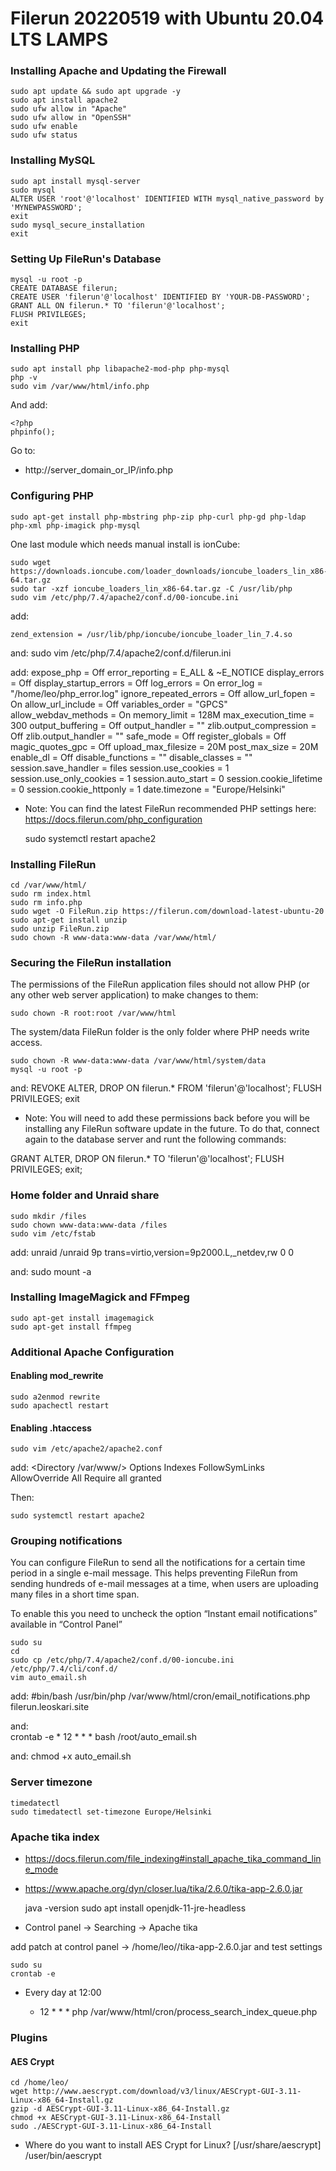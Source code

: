 # Filerun 20220519 with Ubuntu 20.04 LTS LAMPS
### Installing Apache and Updating the Firewall

    sudo apt update && sudo apt upgrade -y
    sudo apt install apache2
    sudo ufw allow in "Apache"
    sudo ufw allow in "OpenSSH"
    sudo ufw enable
    sudo ufw status

### Installing MySQL

    sudo apt install mysql-server
    sudo mysql
    ALTER USER 'root'@'localhost' IDENTIFIED WITH mysql_native_password by 'MYNEWPASSWORD';
    exit
    sudo mysql_secure_installation
    exit

### Setting Up FileRun's Database

    mysql -u root -p
    CREATE DATABASE filerun;
    CREATE USER 'filerun'@'localhost' IDENTIFIED BY 'YOUR-DB-PASSWORD';
    GRANT ALL ON filerun.* TO 'filerun'@'localhost';
    FLUSH PRIVILEGES;
    exit

### Installing PHP

    sudo apt install php libapache2-mod-php php-mysql
    php -v
    sudo vim /var/www/html/info.php
    
And add:  
    
    <?php
    phpinfo();
 
Go to:
- http://server_domain_or_IP/info.php

### Configuring PHP

    sudo apt-get install php-mbstring php-zip php-curl php-gd php-ldap php-xml php-imagick php-mysql

One last module which needs manual install is ionCube:

    sudo wget https://downloads.ioncube.com/loader_downloads/ioncube_loaders_lin_x86-64.tar.gz
    sudo tar -xzf ioncube_loaders_lin_x86-64.tar.gz -C /usr/lib/php
    sudo vim /etc/php/7.4/apache2/conf.d/00-ioncube.ini

add:

    zend_extension = /usr/lib/php/ioncube/ioncube_loader_lin_7.4.so

and: 
    sudo vim /etc/php/7.4/apache2/conf.d/filerun.ini

add: 
    expose_php              = Off
    error_reporting         = E_ALL & ~E_NOTICE
    display_errors          = Off
    display_startup_errors  = Off
    log_errors              = On
    error_log               = "/home/leo/php_error.log"
    ignore_repeated_errors  = Off
    allow_url_fopen         = On
    allow_url_include       = Off
    variables_order         = "GPCS"
    allow_webdav_methods    = On
    memory_limit            = 128M
    max_execution_time      = 300
    output_buffering        = Off
    output_handler          = ""
    zlib.output_compression = Off
    zlib.output_handler     = ""
    safe_mode               = Off
    register_globals        = Off
    magic_quotes_gpc        = Off
    upload_max_filesize     = 20M
    post_max_size           = 20M
    enable_dl               = Off
    disable_functions       = ""
    disable_classes         = ""
    session.save_handler     = files
    session.use_cookies      = 1
    session.use_only_cookies = 1
    session.auto_start       = 0
    session.cookie_lifetime  = 0
    session.cookie_httponly  = 1
    date.timezone            = "Europe/Helsinki"

 - Note: You can find the latest FileRun recommended PHP settings here: https://docs.filerun.com/php_configuration

    sudo systemctl restart apache2

### Installing FileRun

    cd /var/www/html/
    sudo rm index.html
    sudo rm info.php
    sudo wget -O FileRun.zip https://filerun.com/download-latest-ubuntu-20
    sudo apt-get install unzip
    sudo unzip FileRun.zip
    sudo chown -R www-data:www-data /var/www/html/

### Securing the FileRun installation

The permissions of the FileRun application files should not allow PHP (or any other web server application) to make changes to them:

    sudo chown -R root:root /var/www/html

The system/data FileRun folder is the only folder where PHP needs write access.

    sudo chown -R www-data:www-data /var/www/html/system/data
    mysql -u root -p

 and:
    REVOKE ALTER, DROP ON filerun.* FROM 'filerun'@'localhost';
    FLUSH PRIVILEGES;
    exit

- Note: You will need to add these permissions back before you will be installing any FileRun software update in the future. To do that, connect again to the database server and runt the following commands:

GRANT  ALTER, DROP ON filerun.* TO 'filerun'@'localhost';
FLUSH PRIVILEGES;
exit;

### Home folder and Unraid share

    sudo mkdir /files
    sudo chown www-data:www-data /files
    sudo vim /etc/fstab

add:
    unraid        /unraid            9p         trans=virtio,version=9p2000.L,_netdev,rw 0 0

and:
    sudo mount -a

### Installing ImageMagick and FFmpeg

    sudo apt-get install imagemagick
    sudo apt-get install ffmpeg

### Additional Apache Configuration
#### Enabling mod_rewrite

    sudo a2enmod rewrite
    sudo apachectl restart

#### Enabling .htaccess

    sudo vim /etc/apache2/apache2.conf

 add:
    <Directory /var/www/>
            Options Indexes FollowSymLinks
            AllowOverride All
            Require all granted
    </Directory>

Then:

    sudo systemctl restart apache2

### Grouping notifications

You can configure FileRun to send all the notifications for a certain time period in a single e-mail message. This helps preventing FileRun from sending hundreds of e-mail messages at a time, when users are uploading many files in a short time span.

To enable this you need to uncheck the option “Instant email notifications” available in “Control Panel”

    sudo su
    cd
    sudo cp /etc/php/7.4/apache2/conf.d/00-ioncube.ini /etc/php/7.4/cli/conf.d/
    vim auto_email.sh

 add:
    #bin/bash
    /usr/bin/php /var/www/html/cron/email_notifications.php filerun.leoskari.site

and:  
    crontab -e
    * 12 * * * bash /root/auto_email.sh

and:
    chmod +x auto_email.sh

### Server timezone

    timedatectl
    sudo timedatectl set-timezone Europe/Helsinki
 
### Apache tika index

- https://docs.filerun.com/file_indexing#install_apache_tika_command_line_mode

- https://www.apache.org/dyn/closer.lua/tika/2.6.0/tika-app-2.6.0.jar
    
    java -version
    sudo apt install openjdk-11-jre-headless
 
 - Control panel → Searching → Apache tika

add patch at control panel -> /home/leo//tika-app-2.6.0.jar
and test settings

    sudo su
    crontab -e
    
- Every day at 12:00

    * 12 * * * php /var/www/html/cron/process_search_index_queue.php

### Plugins
#### AES Crypt

    cd /home/leo/
    wget http://www.aescrypt.com/download/v3/linux/AESCrypt-GUI-3.11-Linux-x86_64-Install.gz
    gzip -d AESCrypt-GUI-3.11-Linux-x86_64-Install.gz
    chmod +x AESCrypt-GUI-3.11-Linux-x86_64-Install
    sudo ./AESCrypt-GUI-3.11-Linux-x86_64-Install

- Where do you want to install AES Crypt for Linux? [/usr/share/aescrypt] /user/bin/aescrypt
